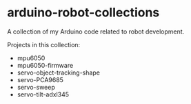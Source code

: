 # arduino-robot-collections
A collection of my Arduino code related to robot development.

Projects in this collection:

- mpu6050
- mpu6050-firmware
- servo-object-tracking-shape
- servo-PCA9685
- servo-sweep
- servo-tilt-adxl345
